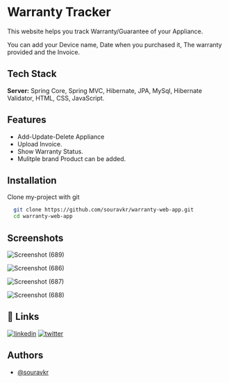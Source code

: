 
# Warranty Tracker

This website helps you track Warranty/Guarantee of your Appliance.

You can add your Device name, Date when you purchased it,
The warranty provided and the Invoice.




## Tech Stack



**Server:** Spring Core, Spring MVC, Hibernate, JPA, MySql, Hibernate Validator, HTML, CSS, JavaScript. 


## Features

- Add-Update-Delete Appliance 
- Upload Invoice.
- Show Warranty Status.
- Mulitple brand Product can be added.


## Installation

Clone my-project with git

```bash
  git clone https://github.com/souravkr/warranty-web-app.git
  cd warranty-web-app
```
    
## Screenshots

![Screenshot (689)](https://user-images.githubusercontent.com/28059198/175801648-7484a7e0-4435-4d64-a4eb-f56b5f2080ae.png)


![Screenshot (686)](https://user-images.githubusercontent.com/28059198/175801560-c7921550-3315-46b5-a1fe-fe0a87bfb870.png)


![Screenshot (687)](https://user-images.githubusercontent.com/28059198/175801581-4e71bed6-0878-434b-b697-1d98d4997747.png)


![Screenshot (688)](https://user-images.githubusercontent.com/28059198/175801615-1225727a-272b-4eb0-98c8-32bc921a6531.png)


## 🔗 Links
[![linkedin](https://img.shields.io/badge/linkedin-0A66C2?style=for-the-badge&logo=linkedin&logoColor=white)](https://www.linkedin.com/in/sourav-kumar-09194016b/)
[![twitter](https://img.shields.io/badge/twitter-1DA1F2?style=for-the-badge&logo=twitter&logoColor=white)](https://twitter.com/souravk229)


## Authors

- [@souravkr](https://www.github.com/souravkr)

